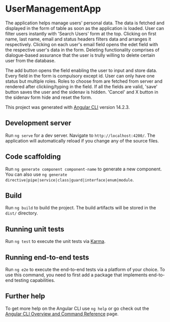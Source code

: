 # UserManagementApp

The application helps manage users' personal data. The data is fetched and displayed in the form of table as soon as the application
is loaded.
User can filter users instantly with 'Search Users' form at the top.
Clicking on first name, last name, email and status headers filters data and arranges it respectively.
Clicking on each user's email field opens the edet field with the respective user's data in the form.
Deleting functionality comprises of dialogue-based assurance that the user is trully willing to delete certain user from the database.

The add button opens the field enabling the user to input and store data. Every field in the form is compulsory except id. User can only 
have one status but multiple roles. Roles to choose from are fetched from server and rendered after clickiing/typing in the field.
If all the fields are valid, 'save' button saves the user and the sidenav is hidden.
'Cancel' and X button in the sidenav form hide and reset the form.







This project was generated with [Angular CLI](https://github.com/angular/angular-cli) version 14.2.3.

## Development server

Run `ng serve` for a dev server. Navigate to `http://localhost:4200/`. The application will automatically reload if you change any of the source files.

## Code scaffolding

Run `ng generate component component-name` to generate a new component. You can also use `ng generate directive|pipe|service|class|guard|interface|enum|module`.

## Build

Run `ng build` to build the project. The build artifacts will be stored in the `dist/` directory.

## Running unit tests

Run `ng test` to execute the unit tests via [Karma](https://karma-runner.github.io).

## Running end-to-end tests

Run `ng e2e` to execute the end-to-end tests via a platform of your choice. To use this command, you need to first add a package that implements end-to-end testing capabilities.

## Further help

To get more help on the Angular CLI use `ng help` or go check out the [Angular CLI Overview and Command Reference](https://angular.io/cli) page.

